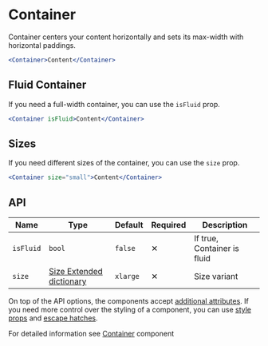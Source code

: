 # Container

Container centers your content horizontally and sets its max-width with horizontal paddings.

```jsx
<Container>Content</Container>
```

## Fluid Container

If you need a full-width container, you can use the `isFluid` prop.

```jsx
<Container isFluid>Content</Container>
```

## Sizes

If you need different sizes of the container, you can use the `size` prop.

```jsx
<Container size="small">Content</Container>
```

## API

| Name      | Type                                        | Default  | Required | Description                 |
| --------- | ------------------------------------------- | -------- | -------- | --------------------------- |
| `isFluid` | `bool`                                      | `false`  | ✕        | If true, Container is fluid |
| `size`    | [Size Extended dictionary][dictionary-size] | `xlarge` | ✕        | Size variant                |

On top of the API options, the components accept [additional attributes][readme-additional-attributes].
If you need more control over the styling of a component, you can use [style props][readme-style-props]
and [escape hatches][readme-escape-hatches].

For detailed information see [Container][web-container] component

[dictionary-size]: https://github.com/lmc-eu/spirit-design-system/blob/main/docs/DICTIONARIES.md#size
[readme-additional-attributes]: https://github.com/lmc-eu/spirit-design-system/blob/main/packages/web-react/README.md#additional-attributes
[readme-escape-hatches]: https://github.com/lmc-eu/spirit-design-system/blob/main/packages/web-react/README.md#escape-hatches
[readme-style-props]: https://github.com/lmc-eu/spirit-design-system/blob/main/packages/web-react/README.md#style-props
[web-container]: https://github.com/lmc-eu/spirit-design-system/blob/main/packages/web/src/scss/components/Container/README.md
